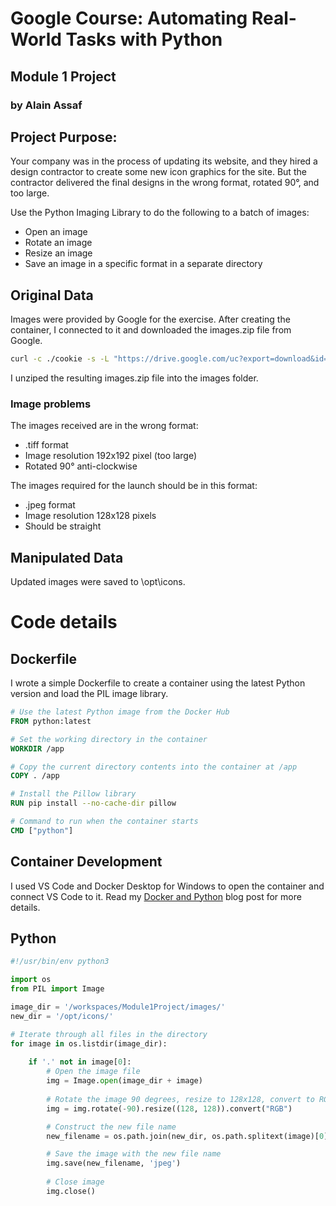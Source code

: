 # Google Course: Automating Real-World Tasks with Python
## Module 1 Project
### by Alain Assaf

## Project Purpose:
Your company was in the process of updating its website, and they hired a design contractor to create some new icon graphics for the site. But the contractor delivered the final designs in the wrong format, rotated 90°, and too large.

Use the Python Imaging Library to do the following to a batch of images:
* Open an image
* Rotate an image
* Resize an image
* Save an image in a specific format in a separate directory 

## Original Data
Images were provided by Google for the exercise. After creating the container, I connected to it and downloaded the images.zip file from Google.  
```bash
curl -c ./cookie -s -L "https://drive.google.com/uc?export=download&id=$11hg55-dKdHN63yJP20dMLAgPJ5oiTOHF" > /dev/null | curl -Lb ./cookie "https://drive.google.com/uc?export=download&confirm=`awk '/download/ {print $NF}' ./cookie`&id=11hg55-dKdHN63yJP20dMLAgPJ5oiTOHF" -o images.zip && sudo rm -rf cookie
```
I unziped the resulting images.zip file into the images folder.

### Image problems
The images received are in the wrong format:
* .tiff format
* Image resolution 192x192 pixel (too large)
* Rotated 90° anti-clockwise

The images required for the launch should be in this format:
* .jpeg format
* Image resolution 128x128 pixels
* Should be straight

## Manipulated Data
Updated images were saved to \opt\icons.

# Code details

## Dockerfile
I wrote a simple Dockerfile to create a container using the latest Python version and load the PIL image library.
```Dockerfile
# Use the latest Python image from the Docker Hub
FROM python:latest

# Set the working directory in the container
WORKDIR /app

# Copy the current directory contents into the container at /app
COPY . /app

# Install the Pillow library
RUN pip install --no-cache-dir pillow

# Command to run when the container starts
CMD ["python"]
```

## Container Development
I used VS Code and Docker Desktop for Windows to open the container and connect VS Code to it.  Read my [Docker and Python](https://alainassaf.com/2023-12-19-Cloud-Journey-1-Docker-and-Python/) blog post for more details.

## Python
```python
#!/usr/bin/env python3

import os
from PIL import Image

image_dir = '/workspaces/Module1Project/images/'
new_dir = '/opt/icons/'

# Iterate through all files in the directory
for image in os.listdir(image_dir):
    
    if '.' not in image[0]:
        # Open the image file
        img = Image.open(image_dir + image)
        
        # Rotate the image 90 degrees, resize to 128x128, convert to RGB
        img = img.rotate(-90).resize((128, 128)).convert("RGB")

        # Construct the new file name
        new_filename = os.path.join(new_dir, os.path.splitext(image)[0])

        # Save the image with the new file name
        img.save(new_filename, 'jpeg')
        
        # Close image
        img.close()
```